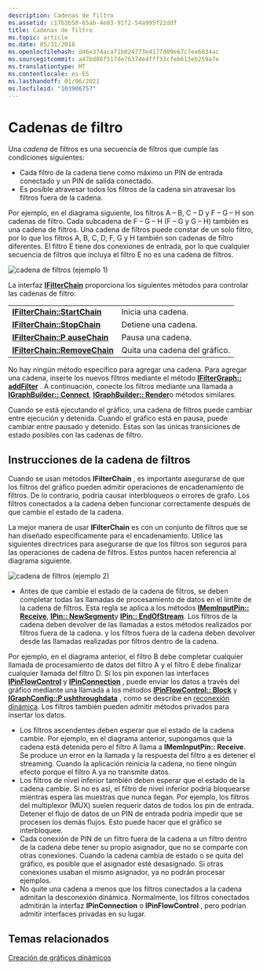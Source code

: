 ```yaml
---
description: Cadenas de filtro
ms.assetid: c17b3b58-65ab-4e83-91f2-54a995f22ddf
title: Cadenas de filtro
ms.topic: article
ms.date: 05/31/2018
ms.openlocfilehash: d46e374aca71b024773e4177d09e67c7ee6034ac
ms.sourcegitcommit: a47bd86f517de76374e4fff33cfeb613eb259a7e
ms.translationtype: MT
ms.contentlocale: es-ES
ms.lasthandoff: 01/06/2021
ms.locfileid: "103906757"
---
```

# <a name="filter-chains"></a>Cadenas de filtro

Una *cadena* de filtros es una secuencia de filtros que cumple las condiciones siguientes:

-   Cada filtro de la cadena tiene como máximo un PIN de entrada conectado y un PIN de salida conectado.
-   Es posible atravesar todos los filtros de la cadena sin atravesar los filtros fuera de la cadena.

Por ejemplo, en el diagrama siguiente, los filtros A – B, C – D y F – G – H son cadenas de filtro. Cada subcadena de F – G – H (F – G y G – H) también es una cadena de filtros. Una cadena de filtros puede constar de un solo filtro, por lo que los filtros A, B, C, D, F, G y H también son cadenas de filtro diferentes. El filtro E tiene dos conexiones de entrada, por lo que cualquier secuencia de filtros que incluya el filtro E no es una cadena de filtros.

![cadena de filtros (ejemplo 1)](images/filter-chain1.png)

La interfaz [**IFilterChain**](/windows/desktop/api/Strmif/nn-strmif-ifilterchain) proporciona los siguientes métodos para controlar las cadenas de filtro:



|                                                               |                                 |
|---------------------------------------------------------------|---------------------------------|
| [**IFilterChain::StartChain**](/windows/desktop/api/Strmif/nf-strmif-ifilterchain-startchain)   | Inicia una cadena.                 |
| [**IFilterChain::StopChain**](/windows/desktop/api/Strmif/nf-strmif-ifilterchain-stopchain)     | Detiene una cadena.                  |
| [**IFilterChain::P auseChain**](/windows/desktop/api/Strmif/nf-strmif-ifilterchain-pausechain)   | Pausa una cadena.                 |
| [**IFilterChain::RemoveChain**](/windows/desktop/api/Strmif/nf-strmif-ifilterchain-removechain) | Quita una cadena del gráfico. |



 

No hay ningún método específico para agregar una cadena. Para agregar una cadena, inserte los nuevos filtros mediante el método [**IFilterGraph:: addFilter**](/windows/desktop/api/Strmif/nf-strmif-ifiltergraph-addfilter) . A continuación, conecte los filtros mediante una llamada a [**IGraphBuilder:: Connect**](/windows/desktop/api/Strmif/nf-strmif-igraphbuilder-connect), [**IGraphBuilder:: Render**](/windows/desktop/api/Strmif/nf-strmif-igraphbuilder-render)o métodos similares.

Cuando se está ejecutando el gráfico, una cadena de filtros puede cambiar entre ejecución y detenida. Cuando el gráfico está en pausa, puede cambiar entre pausado y detenido. Estas son las únicas transiciones de estado posibles con las cadenas de filtro.

## <a name="filter-chain-guidelines"></a>Instrucciones de la cadena de filtros

Cuando se usan métodos **IFilterChain** , es importante asegurarse de que los filtros del gráfico pueden admitir operaciones de encadenamiento de filtros. De lo contrario, podría causar interbloqueos o errores de grafo. Los filtros conectados a la cadena deben funcionar correctamente después de que cambie el estado de la cadena.

La mejor manera de usar **IFilterChain** es con un conjunto de filtros que se han diseñado específicamente para el encadenamiento. Utilice las siguientes directrices para asegurarse de que los filtros son seguros para las operaciones de cadena de filtros. Estos puntos hacen referencia al diagrama siguiente.

![cadena de filtros (ejemplo 2)](images/filter-chain2.png)

-   Antes de que cambie el estado de la cadena de filtros, se deben completar todas las llamadas de procesamiento de datos en el límite de la cadena de filtros. Esta regla se aplica a los métodos [**IMemInputPin:: Receive**](/windows/desktop/api/Strmif/nf-strmif-imeminputpin-receive), [**IPin:: NewSegment**](/windows/desktop/api/Strmif/nf-strmif-ipin-newsegment)y [**IPin:: EndOfStream**](/windows/desktop/api/Strmif/nf-strmif-ipin-endofstream). Los filtros de la cadena deben devolver de las llamadas a estos métodos realizados por filtros fuera de la cadena. y los filtros fuera de la cadena deben devolver desde las llamadas realizadas por filtros dentro de la cadena.

Por ejemplo, en el diagrama anterior, el filtro B debe completar cualquier llamada de procesamiento de datos del filtro A y el filtro E debe finalizar cualquier llamada del filtro D. Si los pin exponen las interfaces [**IPinFlowControl**](/windows/desktop/api/Strmif/nn-strmif-ipinflowcontrol) y [**IPinConnection**](/windows/desktop/api/Strmif/nn-strmif-ipinconnection) , puede enviar los datos a través del gráfico mediante una llamada a los métodos [**IPinFlowControl:: Block**](/windows/desktop/api/Strmif/nf-strmif-ipinflowcontrol-block) y [**IGraphConfig::P ushthroughdata**](/windows/desktop/api/Strmif/nf-strmif-igraphconfig-pushthroughdata) , como se describe en [reconexión dinámica](dynamic-reconnection.md). Los filtros también pueden admitir métodos privados para insertar los datos.

-   Los filtros ascendentes deben esperar que el estado de la cadena cambie. Por ejemplo, en el diagrama anterior, supongamos que la cadena está detenida pero el filtro A llama a **IMemInputPin:: Receive**. Se produce un error en la llamada y la respuesta del filtro a es detener el streaming. Cuando la aplicación reinicia la cadena, no tiene ningún efecto porque el filtro A ya no transmite datos.
-   Los filtros de nivel inferior también deben esperar que el estado de la cadena cambie. Si no es así, el filtro de nivel inferior podría bloquearse mientras espera las muestras que nunca llegan. Por ejemplo, los filtros del multiplexor (MUX) suelen requerir datos de todos los pin de entrada. Detener el flujo de datos de un PIN de entrada podría impedir que se procesen los demás flujos. Esto puede hacer que el gráfico se interbloquee.
-   Cada conexión de PIN de un filtro fuera de la cadena a un filtro dentro de la cadena debe tener su propio asignador, que no se comparte con otras conexiones. Cuando la cadena cambia de estado o se quita del gráfico, es posible que el asignador esté desasignado. Si otras conexiones usaban el mismo asignador, ya no podrán procesar ejemplos.
-   No quite una cadena a menos que los filtros conectados a la cadena admitan la desconexión dinámica. Normalmente, los filtros conectados admitirán la interfaz **IPinConnection** o **IPinFlowControl** , pero podrían admitir interfaces privadas en su lugar.

## <a name="related-topics"></a>Temas relacionados

<dl> <dt>

[Creación de gráficos dinámicos](dynamic-graph-building.md)
</dt> </dl>

 

 



